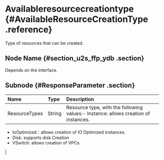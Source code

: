 # Availableresourcecreationtype {#AvailableResourceCreationType .reference}

Type of resources that can be created.

## Node Name {#section_u2s_ffp_ydb .section}

Depends on the interface.

## Subnode {#ResponseParameter .section}

|Name|Type|Description|
|:---|:---|:----------|
|ResourceTypes|String|Resource type, with the following values:-   Instance: allows creation of instances.
-   IoOptimized：allows creation of IO Optimized instances.
-   Disk: supports disk Creation
-   VSwitch: allows creation of VPCs.

|

